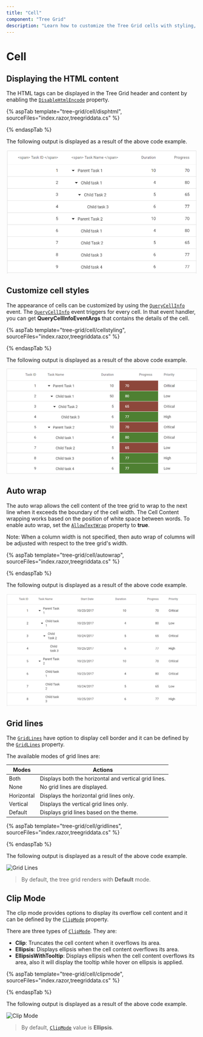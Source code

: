 ```yaml
---
title: "Cell"
component: "Tree Grid"
description: "Learn how to customize the Tree Grid cells with styling, text wrapping, and tooltips."
---
```


# Cell

## Displaying the HTML content

The HTML tags can be displayed in the Tree Grid header and content by enabling the [`DisableHtmlEncode`](https://help.syncfusion.com/cr/blazor/Syncfusion.Blazor~Syncfusion.Blazor.TreeGrid.TreeGridColumn~DisableHtmlEncode.html) property.

{% aspTab template="tree-grid/cell/disphtml", sourceFiles="index.razor,treegriddata.cs" %}

{% endaspTab %}

The following output is displayed as a result of the above code example.

![Display HTML Content](images/disphtml.png)

## Customize cell styles

The appearance of cells can be customized by using the [`QueryCellInfo`](https://help.syncfusion.com/cr/blazor/Syncfusion.Blazor~Syncfusion.Blazor.TreeGrid.SfTreeGrid~QueryCellInfo.html) event.
The [`QueryCellInfo`](https://help.syncfusion.com/cr/blazor/Syncfusion.Blazor~Syncfusion.Blazor.TreeGrid.SfTreeGrid~QueryCellInfo.html) event triggers for every cell. In that event handler, you can get **QueryCellInfoEventArgs** that contains the details of the cell.

{% aspTab template="tree-grid/cell/cellstyling", sourceFiles="index.razor,treegriddata.cs" %}

{% endaspTab %}

The following output is displayed as a result of the above code example.

![Customize cell styles](images/cell-styling.png)

## Auto wrap

The auto wrap allows the cell content of the tree grid to wrap to the next line when it exceeds the boundary of the cell width. The Cell Content wrapping works based on the position of white space between words.
To enable auto wrap, set the [`AllowTextWrap`](https://help.syncfusion.com/cr/cref_files/aspnetcore-js2/Syncfusion.EJ2~Syncfusion.EJ2.TreeGrid.TreeGrid~AllowTextWrap.html) property to **true**.
<!-- You can configure the auto wrap mode by setting the [`textWrapSettings.wrapMode`](https://help.syncfusion.com/cr/cref_files/aspnetcore-js2/Syncfusion.EJ2~Syncfusion.EJ2.TreeGrid.TreeGrid~TextWrapSettings.html) property.

There are three types of `wrapMode`. They are:

* **`Both`**: `Both` value is set by default. Auto wrap will be enabled for both the content and the header.
* **`Header`**: Auto wrap will be enabled only for the header.
* **`Content`**: Auto wrap will be enabled only for the content.

In the following example, the `textWrapSettings.wrapMode` is set to `Content`.
-->
Note: When a column width is not specified, then auto wrap of columns will be adjusted with respect to the tree grid's width.

{% aspTab template="tree-grid/cell/autowrap", sourceFiles="index.razor,treegriddata.cs" %}

{% endaspTab %}

The following output is displayed as a result of the above code example.

![Auto Wrap](images/autowrap.png)

<!--
 Custom Attributes

You can customize the tree grid cells by adding a CSS class to the [`customAttribute`](https://help.syncfusion.com/cr/cref_files/aspnetcore-js2/Syncfusion.EJ2~Syncfusion.EJ2.TreeGrid.TreeGridColumn~CustomAttributes.html) property of the column.

```CSS
.e-attr {
    background: '#d7f0f4';
}
```

In the below example, we have customized the cells of `TaskID` and `StartDate` columns.

````csharp

@using TreeGridComponent.Data
@using Syncfusion.Blazor.Grids;
@using Syncfusion.Blazor.Data;

<SfTreeGrid ChildMapping="Children" TreeColumnIndex="1" AllowTextWrap="true">
    <SfDataManager Json="@TreeGridData" Adaptor="Syncfusion.Blazor.Adaptors.JsonAdaptor" ></SfDataManager>
    <TreeGridColumns>
        <TreeGridColumn Field="TaskId" HeaderText="Task ID" Width="80" TextAlign="Syncfusion.Blazor.Grids.TextAlign.Right"></TreeGridColumn>
        <TreeGridColumn Field="TaskName" HeaderText="Task Name" CustomAttributes="@attribute" Width="100"></TreeGridColumn>
        <TreeGridColumn Field="StartDate" HeaderText="Start Date" Format="yMd" type="date" Width="100" TextAlign="Syncfusion.Blazor.Grids.TextAlign.Right"></TreeGridColumn>
        <TreeGridColumn Field="Duration" HeaderText="Duration" Width="100" TextAlign="Syncfusion.Blazor.Grids.TextAlign.Right"></TreeGridColumn>
        <TreeGridColumn Field="Progress" HeaderText="Progress" Width="100" TextAlign="Syncfusion.Blazor.Grids.TextAlign.Right"></TreeGridColumn>
        <TreeGridColumn Field="Priority" HeaderText="Priority" Width="100"></TreeGridColumn>
    </TreeGridColumns>
</SfTreeGrid>

@code{
    public object[] TreeGridData { get; set; }
    public object attribute { get; set; }
    protected override void OnInitialized()
    {
        this.attribute = new { @class = "customcss" };
        this.TreeGridData = TreeData.GetDefaultData().ToList().Cast<object>().ToArray();
    }
}

<style>
    .e-attr {
        background: #d7f0f4;
    }
</style>

```
-->

## Grid lines

The [`GridLines`](https://help.syncfusion.com/cr/blazor/Syncfusion.Blazor~Syncfusion.Blazor.TreeGrid.SfTreeGrid~GridLines.html) have option to display cell border and it can be defined by the
[`GridLines`](https://help.syncfusion.com/cr/blazor/Syncfusion.Blazor~Syncfusion.Blazor.TreeGrid.SfTreeGrid~GridLines.html) property.

The available modes of grid lines are:

| Modes | Actions |
|-------|---------|
| Both | Displays both the horizontal and vertical grid lines.|
| None | No grid lines are displayed.|
| Horizontal | Displays the horizontal grid lines only.|
| Vertical | Displays the vertical grid lines only.|
| Default | Displays grid lines based on the theme.|

{% aspTab template="tree-grid/cell/gridlines", sourceFiles="index.razor,treegriddata.cs" %}

{% endaspTab %}

The following output is displayed as a result of the above code example.

![Grid Lines](images/gridlines.png)

>By default, the tree grid renders with **Default** mode.

## Clip Mode

The clip mode provides options to display its overflow cell content and it can be defined by the [`ClipMode`](https://help.syncfusion.com/cr/blazor/Syncfusion.Blazor~Syncfusion.Blazor.TreeGrid.TreeGridColumn~ClipMode.html) property.

There are three types of [`ClipMode`](https://help.syncfusion.com/cr/blazor/Syncfusion.Blazor~Syncfusion.Blazor.TreeGrid.TreeGridColumn~ClipMode.html). They are:

* **Clip**: Truncates the cell content when it overflows its area.
* **Ellipsis**: Displays ellipsis when the cell content overflows its area.
* **EllipsisWithTooltip**: Displays ellipsis when the cell content overflows its area, also it will display the tooltip while hover on ellipsis is applied.

{% aspTab template="tree-grid/cell/clipmode", sourceFiles="index.razor,treegriddata.cs" %}

{% endaspTab %}

The following output is displayed as a result of the above code example.

![Clip Mode](images/clipmode.png)

> By default, [`ClipMode`](https://help.syncfusion.com/cr/blazor/Syncfusion.Blazor~Syncfusion.Blazor.TreeGrid.TreeGridColumn~ClipMode.html) value is **Ellipsis**.
